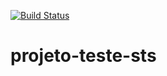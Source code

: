[![Build Status](https://travis-ci.org/mrctito/projeto-teste-sts.svg?branch=master)](https://travis-ci.org/mrctito/projeto-teste-sts)
# projeto-teste-sts
